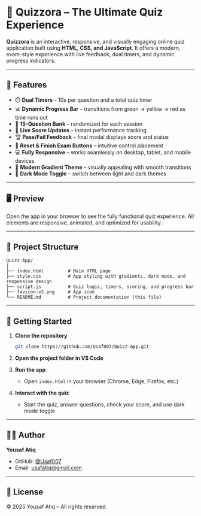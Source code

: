 # 🧠 Quizzora – The Ultimate Quiz Experience

**Quizzora** is an interactive, responsive, and visually engaging online quiz application built using **HTML, CSS, and JavaScript**. It offers a modern, exam-style experience with live feedback, dual timers, and dynamic progress indicators.

---

## 🌟 Features

* ⏱️ **Dual Timers** – 10s per question and a total quiz timer
* 📊 **Dynamic Progress Bar** – transitions from green → yellow → red as time runs out
* 🧩 **15-Question Bank** – randomized for each session
* 🎯 **Live Score Updates** – instant performance tracking
* 🏆 **Pass/Fail Feedback** – final modal displays score and status
* 🧭 **Reset & Finish Exam Buttons** – intuitive control placement
* 💻 **Fully Responsive** – works seamlessly on desktop, tablet, and mobile devices
* 🎨 **Modern Gradient Theme** – visually appealing with smooth transitions
* 🌙 **Dark Mode Toggle** – switch between light and dark themes

---

## 🖥️ Preview

Open the app in your browser to see the fully functional quiz experience. All elements are responsive, animated, and optimized for usability.

---

## 🧩 Project Structure

```
Quizz App/
│
├── index.html         # Main HTML page
├── style.css          # App styling with gradients, dark mode, and responsive design
├── script.js          # Quiz logic, timers, scoring, and progress bar
├── favicon-v2.png     # App icon
└── README.md          # Project documentation (this file)
```

---

## 🚀 Getting Started

1. **Clone the repository**

   ```bash
   git clone https://github.com/Usaf007/Quizz-App.git
   ```

2. **Open the project folder in VS Code**

3. **Run the app**

   * Open `index.html` in your browser (Chrome, Edge, Firefox, etc.)

4. **Interact with the quiz**

   * Start the quiz, answer questions, check your score, and use dark mode toggle

---

## 👨‍💻 Author

**Yousaf Atiq**

* GitHub: [@Usaf007](https://github.com/Usaf007)
* Email: usafatiq@gmail.com

---

## 📜 License

© 2025 Yousaf Atiq – All rights reserved.
